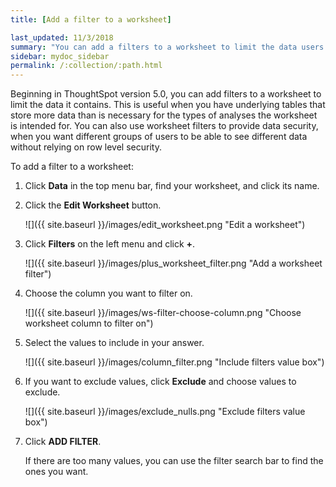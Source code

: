 ```yaml
---
title: [Add a filter to a worksheet]

last_updated: 11/3/2018
summary: "You can add a filters to a worksheet to limit the data users can access from the worksheet."
sidebar: mydoc_sidebar
permalink: /:collection/:path.html
---
```

Beginning in ThoughtSpot version 5.0, you can add filters to a worksheet to limit the data it contains. This is useful when you have underlying tables that store more data than is necessary for the types of analyses the worksheet is intended for. You can also use worksheet filters to provide data security, when you want different groups of users to be able to see different data without relying on row level security.

To add a filter to a worksheet:

1. Click **Data** in the top menu bar, find your worksheet, and click its name.

2. Click the **Edit Worksheet** button.

     ![]({{ site.baseurl }}/images/edit_worksheet.png "Edit a worksheet")

3. Click **Filters** on the left menu and click **+**.

     ![]({{ site.baseurl }}/images/plus_worksheet_filter.png "Add a worksheet filter")

4. Choose the column you want to filter on.

     ![]({{ site.baseurl }}/images/ws-filter-choose-column.png "Choose worksheet column to filter on")

5. Select the values to include in your answer.

     ![]({{ site.baseurl }}/images/column_filter.png "Include filters value box")

6. If you want to exclude values, click **Exclude** and choose values to exclude.

     ![]({{ site.baseurl }}/images/exclude_nulls.png "Exclude filters value box")

7. Click **ADD FILTER**.

   If there are too many values, you can use the filter search bar to find the ones you want.
